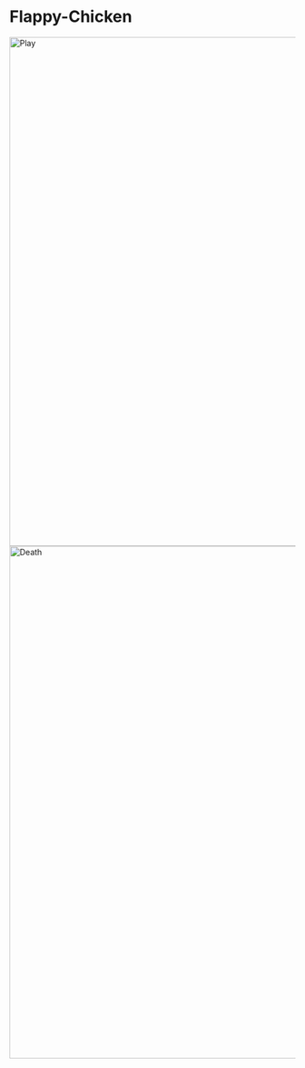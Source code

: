 # Flappy-Chicken
<img width="1472" height="896" alt="Play" src="https://github.com/user-attachments/assets/74f30b68-3922-4d5d-b0f3-2ded41b7de03" />
<img width="1455" height="902" alt="Death" src="https://github.com/user-attachments/assets/6eb2c95b-311a-400f-8fb0-27a14045d318" />
